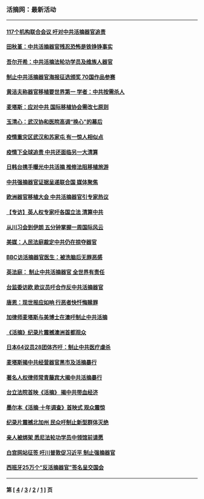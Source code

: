 ### 活摘网：最新活动
---
#### [117个机构联合会议 吁对中共活摘器官追责](../../pages/nf5883/n12775087.md?05220430) 
#### [田秋堇：中共活摘器官残忍恐怖是铁铮铮事实](../../pages/nf5883/n12702148.md?05220430) 
#### [吾尔开希：中共活摘法轮功学员及维族人器官](../../pages/nf5883/n12693197.md?05220430) 
#### [制止中共活摘器官海报征选颁奖 70国作品参赛](../../pages/nf5883/n12692050.md?05220430) 
#### [黄洁夫称器官移植要世界第一 学者：中共按需杀人](../../pages/nf5883/n12572329.md?05220430) 
#### [麦塔斯：应对中共 国际移植协会需改七原则](../../pages/nf5883/n12514711.md?05220430) 
#### [玉清心：武汉协和医院高调“换心”的幕后](../../pages/nf5883/n12298730.md?05220430) 
#### [疫情重灾区武汉和苏家屯 有一惊人相似点](../../pages/nf5883/n12150824.md?05220430) 
#### [疫情下全球追责 中共还面临另一大清算](../../pages/nf5883/n12070397.md?05220430) 
#### [日韩台携手曝光中共活摘 推修法阻移植旅游](../../pages/nf5883/n11712046.md?05220430) 
#### [中共强摘器官证据呈递联合国 媒体聚焦](../../pages/nf5883/n11546426.md?05220430) 
#### [欧洲器官移植大会 中共活摘器官引专家热议](../../pages/nf5883/n11539095.md?05220430) 
#### [【专访】英人权专家吁各国立法 清算中共](../../pages/nf5883/n11367315.md?05220430) 
#### [从川习会到伊朗 五分钟掌握一周国际风云](../../pages/nf5883/n11338520.md?05220430) 
#### [美媒：人民法庭裁定中共仍在掠夺器官](../../pages/nf5883/n11334897.md?05220430) 
#### [BBC访活摘器官医生：被洗脑后无罪恶感](../../pages/nf5883/n11335935.md?05220430) 
#### [英法庭： 制止中共活摘器官 全世界有责任](../../pages/nf5883/n11330691.md?05220430) 
#### [台监委访欧 欧议员吁合作反中共活摘器官](../../pages/nf5883/n11109190.md?05220430) 
#### [唐恩：现世报应如响 行恶者快忏悔赎罪](../../pages/nf5883/n11104016.md?05220430) 
#### [加律师麦塔斯与美博士在澳吁制止中共活摘](../../pages/nf5883/n10724764.md?05220430) 
#### [《活摘》纪录片震撼澳洲首都观众](../../pages/nf5883/n10722747.md?05220430) 
#### [日本64议员28团体齐吁：制止中共医疗虐杀](../../pages/nf5883/n10587757.md?05220430) 
#### [麦塔斯揭中共经营器官黑市及活摘暴行](../../pages/nf5883/n10442407.md?05220430) 
#### [著名人权律师常青藤宾大揭中共活摘暴行](../../pages/nf5883/n10318181.md?05220430) 
#### [台立法院首映《活摘》 揭中共带血经济](../../pages/nf5883/n9938847.md?05220430) 
#### [墨尔本《活摘·十年调查》首映式 观众震惊](../../pages/nf5883/n9522572.md?05220430) 
#### [纪录片震撼北加州 民众吁制止新型群体灭绝](../../pages/nf5883/n9188314.md?05220430) 
#### [亲人被绑架 悉尼法轮功学员中领馆前请愿](../../pages/nf5883/n9056753.md?05220430) 
#### [白宫网站征签 吁川普敦促习近平 制止强摘器官](../../pages/nf5883/n9009661.md?05220430) 
#### [西班牙25万个“反活摘器官”签名呈交国会](../../pages/nf5883/n8846163.md?05220430) 

---
#### 第 [ [4](./4.md?05220430) / [3](./3.md?05220430) / [2](./2.md?05220430) / [1](./1.md?05220430) ] 页
